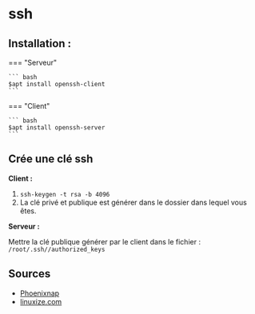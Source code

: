 # ssh

## Installation : 

=== "Serveur"

    ``` bash
    $apt install openssh-client
    ```

=== "Client"

    ``` bash
    $apt install openssh-server
    ```

## Crée une clé ssh

**Client :** 

1. `ssh-keygen -t rsa -b 4096`
2. La clé privé et publique est générer dans le dossier dans lequel vous êtes.

**Serveur :**

Mettre la clé publique générer par le client dans le fichier : `/root/.ssh//authorized_keys`

 



## Sources

- [Phoenixnap](https://phoenixnap.com/kb/generate-ssh-key-debian-10)
- [linuxize.com](https://linuxize.com/post/how-to-set-up-ssh-keys-on-debian-10/)